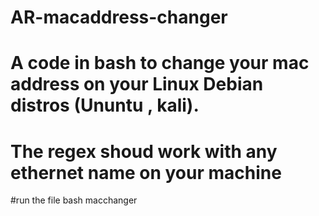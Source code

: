 # AR-macaddress-changer
# A code in bash to change your mac address on your Linux Debian distros (Ununtu , kali).
# The regex shoud work with any ethernet name on your machine 

#run the file 
bash macchanger
